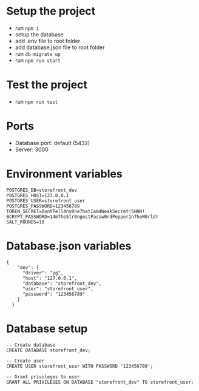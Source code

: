 # Setup the project
* run `npm i`
* setup the database
* add .env file to root folder
* add database.json file to root folder
* run `db-migrate up`
* run `npm run start`

# Test the project
* run `npm run test`

# Ports
* Database port: default (5432)
* Server: 3000

# Environment variables
```
POSTGRES_DB=storefront_dev
POSTGRES_HOST=127.0.0.1
POSTGRES_USER=storefront_user
POSTGRES_PASSWORD=123456789
TOKEN_SECRET=DontTell4ny0ne7hatIam4Weak5ecret!SHHH!
BCRYPT_PASSWORD=14m7he5tr0ngestPassw0rdPepper1n7heW0rld!
SALT_ROUNDS=10
```

# Database.json variables
```
{
    "dev": {
      "driver": "pg",
      "host": "127.0.0.1",
      "database": "storefront_dev",
      "user": "storefront_user",
      "password": "123456789"
    }
  }
```

# Database setup
```
-- Create database 
CREATE DATABASE storefront_dev;

-- Create user
CREATE USER storefront_user WITH PASSWORD '123456789';

-- Grant privileges to user
GRANT ALL PRIVILEGES ON DATABASE "storefront_dev" TO storefront_user;
```
